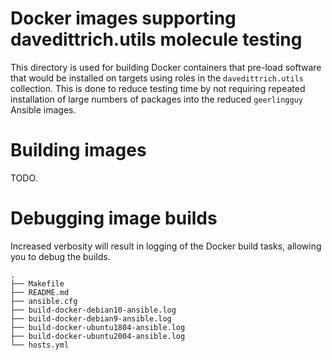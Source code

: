 # Docker images supporting davedittrich.utils molecule testing

This directory is used for building Docker containers that pre-load
software that would be installed on targets using roles in the
`davedittrich.utils` collection. This is done to reduce testing
time by not requiring repeated installation of large numbers of
packages into the reduced `geerlingguy` Ansible images.

# Building images

TODO.

# Debugging image builds

Increased verbosity will result in logging of the Docker build
tasks, allowing you to debug the builds.

    .
    ├── Makefile
    ├── README.md
    ├── ansible.cfg
    ├── build-docker-debian10-ansible.log
    ├── build-docker-debian9-ansible.log
    ├── build-docker-ubuntu1804-ansible.log
    ├── build-docker-ubuntu2004-ansible.log
    └── hosts.yml
